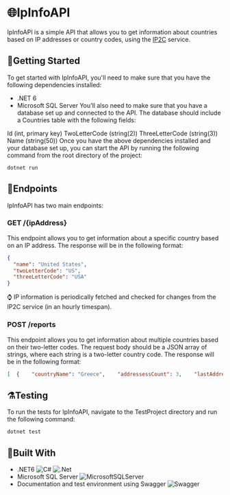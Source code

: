 # 🌐IpInfoAPI
 IpInfoAPI is a simple API that allows you to get information about countries based on IP addresses or country codes, using the [IP2C](https://about.ip2c.org/#about) service.

## 🏃Getting Started

To get started with IpInfoAPI, you'll need to make sure that you have the following dependencies installed:

* .NET 6
* Microsoft SQL Server
You'll also need to make sure that you have a database set up and connected to the API. The database should include a Countries table with the following fields:

Id (int, primary key)
TwoLetterCode (string(2))
ThreeLetterCode (string(3))
Name (string(50))
Once you have the above dependencies installed and your database set up, you can start the API by running the following command from the root directory of the project:
```
dotnet run
```

## 🔌Endpoints 

IpInfoAPI has two main endpoints:

### GET /{ipAddress} 
This endpoint allows you to get information about a specific country based on an IP address. The response will be in the following format:
```json
{
  "name": "United States",
  "twoLetterCode": "US",
  "threeLetterCode": "USA"
}
```

⌚ IP information is periodically fetched and checked for changes from the IP2C service (in an hourly timespan).

### POST /reports
This endpoint allows you to get information about multiple countries based on their two-letter codes. The request body should be a JSON array of strings, where each string is a two-letter country code. The response will be in the following format:
```json
[  {    "countryName": "Greece",    "addressessCount": 3,    "lastAddressUpdated": "2022-10-12T08:41:37"  }]
```
## ⚗️Testing 
To run the tests for IpInfoAPI, navigate to the TestProject directory and run the following command:
```
dotnet test
```

## 🔨Built With
* .NET6 ![C#](https://img.shields.io/badge/c%23-%23239120.svg?style=for-the-badge&logo=c-sharp&logoColor=white) ![.Net](https://img.shields.io/badge/.NET-5C2D91?style=for-the-badge&logo=.net&logoColor=white)
* Microsoft SQL Server  ![MicrosoftSQLServer](https://img.shields.io/badge/Microsoft%20SQL%20Sever-CC2927?style=for-the-badge&logo=microsoft%20sql%20server&logoColor=white)
* Documentation and test environment using Swagger ![Swagger](https://img.shields.io/badge/-Swagger-%23Clojure?style=for-the-badge&logo=swagger&logoColor=white)



